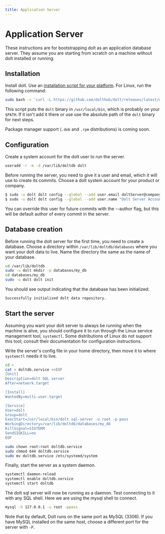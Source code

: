 ```yaml
---
title: Application Server
---
```


# Application Server

These instructions are for bootstrapping dolt as an application
database server. They assume you are starting from scratch on a
machine without dolt installed or running.

## Installation

Install dolt. Use an [installation script for your
platform](../getting-started/installation.md). For Linux, run the
following command:

```bash
sudo bash -c 'curl -L https://github.com/dolthub/dolt/releases/latest/download/install.sh | sudo bash'
```

This script puts the `dolt` binary in `/usr/local/bin`, which is
probably on your `$PATH`. If it isn't add it there or use use the
absolute path of the `dolt` binary for next steps.

Package manager support (`.deb` and `.rpm` distributions) is coming
soon.

## Configuration

Create a system account for the dolt user to run the server.

```bash
useradd -r -m -d /var/lib/doltdb dolt
```

Before running the server, you need to give it a user and email, which
it will use to create its commits. Choose a dolt system account for
your product or company.

```bash
$ sudo -u dolt dolt config --global --add user.email doltServer@company.com
$ sudo -u dolt dolt config --global --add user.name "Dolt Server Account"
```

You can override this user for future commits with the --author flag,
but this will be default author of every commit in the server.

## Database creation

Before running the dolt server for the first time, you need to create
a database. Choose a directory within `/var/lib/doltdb/databases`
where you want your dolt data to live. Name the directory the same as
the name of your database.

```bash
cd /var/lib/doltdb
sudo -u dolt mkdir -p databases/my_db
cd databases/my_db
sudo -u dolt dolt init
```

You should see output indicating that the database has been
initialized:

```bash
Successfully initialized dolt data repository.
```

## Start the server

Assuming you want your dolt server to always be running when the
machine is alive, you should configure it to run through the Linux
service management tool, `systemctl`. Some distributions of Linux do
not support this tool; consult their documentation for configuration
instructions.

Write the server's config file in your home directory, then move it to
where `systemctl` needs it to live.

```bash
cd ~
cat > doltdb.service <<EOF
[Unit]
Description=dolt SQL server
After=network.target

[Install]
WantedBy=multi-user.target

[Service]
User=dolt
Group=dolt
ExecStart=/usr/local/bin/dolt sql-server -u root -p pass
WorkingDirectory=/var/lib/doltdb/databases/my_db
KillSignal=SIGTERM
SendSIGKILL=no
EOF

sudo chown root:root doltdb.service
sudo chmod 644 doltdb.service
sudo mv doltdb.service /etc/systemd/system
```

Finally, start the server as a system daemon.

```bash
systemctl daemon-reload
systemctl enable doltdb.service
systemctl start doltdb
```

The dolt sql server will now be running as a daemon. Test connecting
to it with any SQL shell. Here we are using the mysql shell to connect.

```bash
mysql -h 127.0.0.1 -u root -ppass
```

Note that by default, Dolt runs on the same port as MySQL (3306). If
you have MySQL installed on the same host, choose a different port for
the server with `-P`.
